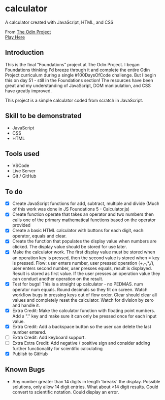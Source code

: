 # calculator
A calculator created with JavaScript, HTML, and CSS


From [The Odin Project](https://www.theodinproject.com)  
[Play Here](https://jdelles.github.io/calculator/)

## Introduction
This is the final "Foundations" project at The Odin Project. I began Foundations thinking I'd breeze through it and complete the entire Odin Project curriculum during a single #100DaysOfCode challenge. But I begin this on day 51 - still in the Foundations section! The resources have been great and my understanding of JavaScript, DOM manipulation, and CSS have greatly improved. 

This project is a simple calculator coded from scratch in JavaScript. 

## Skill to be demonstrated
- JavaScript
- CSS
- HTML

## Tools used
- VSCode
- Live Server
- Git / GitHub

## To do 
- [X] Create JavaScript functions for add, subtract, multiple and divide (Much of this work was done in JS Foundations 5 - Calculator.js)
- [X] Create function operate that takes an operator and two numbers then calls one of the primary mathematical functions based on the operator provided 
- [X] Create a basic HTML calculator with buttons for each digit, each operator, equals and clear. 
- [X] Create the function that populates the display value when numbers are clicked. The display value should be stored for use later. 
- [X] Make the calculator work. The first display value must be stored when an operation key is pressed, then the second value is stored when = key is pressed. Flow:   user enters number, user pressed operation (+,-,*,/), user enters second number, user presses equals, result is displayed. Result is stored as first value. If the user presses an operation value they can conduct another operation on the result. 
- [X] Test for bugs!  This is a straight up calculator - no PEDMAS. num operator num equals. Round decimals so they fit on screen. Watch workflow bugs in pressing keys out of flow order. Clear should clear all values and completely reset the calculator. Watch for division by zero and handle it. 
- [X] Extra Credit: Make the calculator function with floating point numbers. Add a "." key and make sure it can only be pressed once for each input value. 
- [X] Extra Credit: Add a backspace button so the user can delete the last number entered.
- [ ] Extra Credit: Add keyboard support. 
- [ ] Extra Extra Credit: Add negative / positive sign and consider adding further functionality for scientific calculating
- [X] Publish to GitHub

## Known Bugs
- Any number greater than 14 digits in length 'breaks' the display. Possible solutions, only allow 14 digit entries. What about >14 digit results. Could convert to scientific notation. Could display an error. 